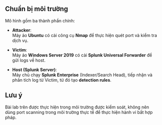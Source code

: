 ## Chuẩn bị môi trường

Mô hình gồm ba thành phần chính:

- **Attacker**:  
  Máy ảo **Ubuntu** có cài công cụ **Nmap** để thực hiện quét port và kiểm tra dịch vụ.

- **Victim**:  
  Máy ảo **Windows Server 2019** có cài **Splunk Universal Forwarder** để gửi logs về host.

- **Host (Splunk Server)**:  
  Máy chủ chạy **Splunk Enterprise** (Indexer/Search Head), tiếp nhận và phân tích log từ Victim, từ đó tạo **detection rules**.

## Lưu ý

Bài lab trên được thực hiện trong môi trường được kiểm soát, không nên dùng port scanning trong môi trường thực tế để thực hiện hành vi bất hợp pháp.
